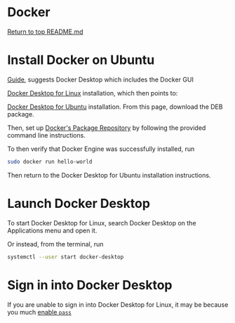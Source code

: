 Docker
======

[Return to top README.md](../../README.md)

# Install Docker on Ubuntu

[Guide](https://docs.docker.com/engine/install/ubuntu/#installation-methods), suggests Docker Desktop which includes the Docker GUI

[Docker Desktop for Linux](https://docs.docker.com/desktop/install/linux-install/) installation, which then points to:

[Docker Desktop for Ubuntu](https://docs.docker.com/desktop/install/ubuntu/) installation. From this page, download the DEB package.

Then, set up [Docker's Package Repository](https://docs.docker.com/engine/install/ubuntu/#install-using-the-repository) by following the provided command line instructions.

To then verify that Docker Engine was successfully installed, run
```bash
sudo docker run hello-world
```

Then return to the Docker Desktop for Ubuntu installation instructions.

# Launch Docker Desktop
To start Docker Desktop for Linux, search Docker Desktop on the Applications menu and open it.

Or instead, from the terminal, run
```bash
systemctl --user start docker-desktop
```

# Sign in into Docker Desktop
If you are unable to sign in into Docker Desktop for Linux, it may be because you much [enable `pass`](https://docs.docker.com/desktop/get-started/#signing-in-with-docker-desktop-for-linux)